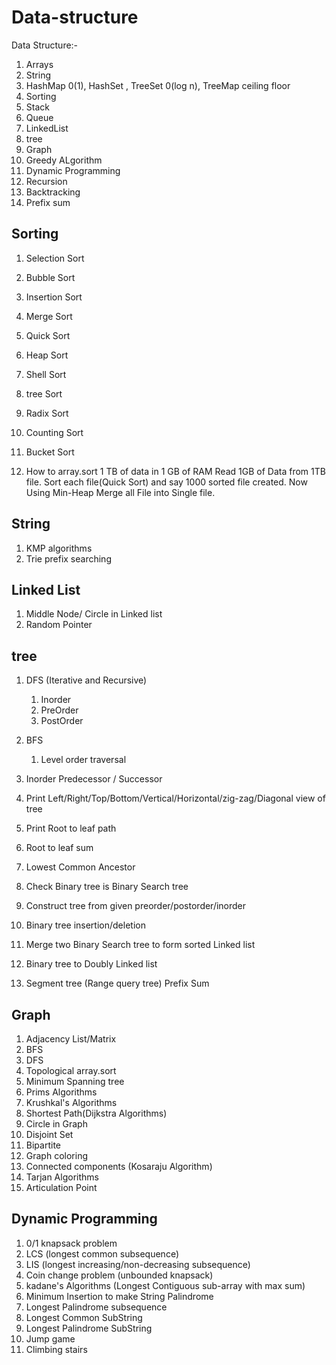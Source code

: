 # Data-structure

Data Structure:- 

1. Arrays
2. String
3. HashMap 0(1), HashSet , TreeSet 0(log n), TreeMap  ceiling floor
4. Sorting 
5. Stack
6. Queue
7. LinkedList
8. tree
9. Graph
10. Greedy ALgorithm
11. Dynamic Programming
12. Recursion
13. Backtracking
14. Prefix sum

Sorting
-------
1. Selection Sort  
2. Bubble Sort
3. Insertion Sort
4. Merge Sort
5. Quick Sort
6. Heap Sort
7. Shell Sort
8. tree Sort
9. Radix Sort
10. Counting Sort
11. Bucket Sort

12. How to array.sort 1 TB of data in 1 GB of RAM
    Read 1GB of Data from 1TB file. Sort each file(Quick Sort) and say 1000 sorted file created.
    Now Using Min-Heap Merge all File into Single file.

String
------
1. KMP algorithms
2. Trie prefix searching

Linked List
----------
1. Middle Node/ Circle in Linked list
2. Random Pointer

tree
-----
1. DFS (Iterative and Recursive)
    1. Inorder
    2. PreOrder
    3. PostOrder

2. BFS
    1. Level order traversal
3. Inorder Predecessor / Successor
4. Print Left/Right/Top/Bottom/Vertical/Horizontal/zig-zag/Diagonal view of tree
5. Print Root to leaf path
6. Root to leaf sum 
7. Lowest Common Ancestor
8. Check Binary tree is Binary Search tree
9. Construct tree from given preorder/postorder/inorder
10. Binary tree insertion/deletion
11. Merge two Binary Search tree to form sorted Linked list
12. Binary tree to Doubly Linked list
13. Segment tree (Range query tree) Prefix Sum

Graph
-----
1. Adjacency List/Matrix
2. BFS
3. DFS
4. Topological array.sort
5. Minimum Spanning tree
6. Prims Algorithms
7. Krushkal's Algorithms
8. Shortest Path(Dijkstra Algorithms)
9. Circle in Graph
10. Disjoint Set
11. Bipartite 
12. Graph coloring
13. Connected components (Kosaraju Algorithm)
14. Tarjan Algorithms
15. Articulation Point

Dynamic Programming
-------------------
1. 0/1 knapsack problem
2. LCS (longest common subsequence)
3. LIS (longest increasing/non-decreasing subsequence)
4. Coin change problem (unbounded knapsack)
5. kadane's Algorithms (Longest Contiguous sub-array with max sum)
6. Minimum Insertion to make String Palindrome
7. Longest Palindrome subsequence
8. Longest Common SubString
9. Longest Palindrome SubString
10. Jump game
11. Climbing stairs
